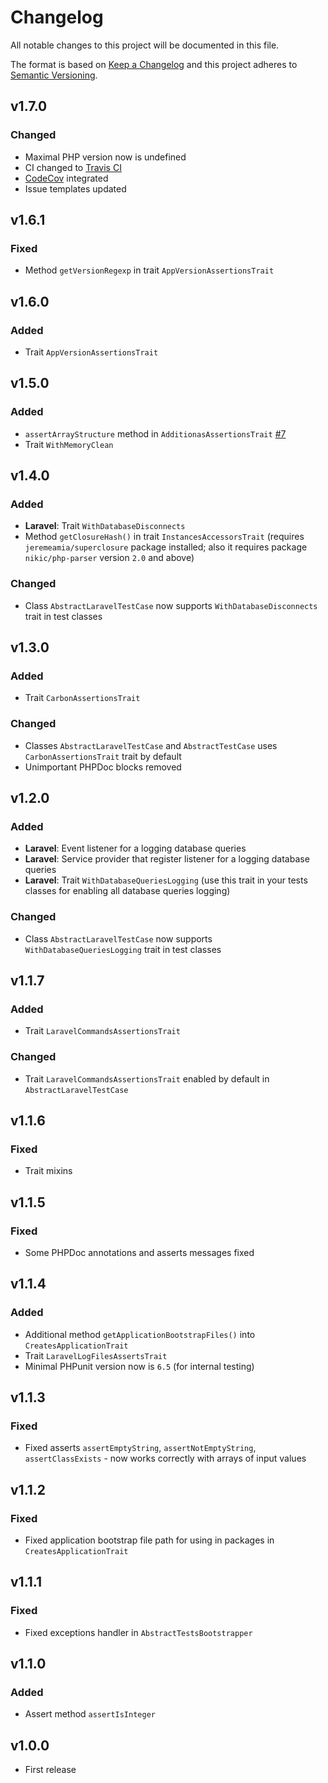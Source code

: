 # Changelog

All notable changes to this project will be documented in this file.

The format is based on [Keep a Changelog][keepachangelog] and this project adheres to [Semantic Versioning][semver].

## v1.7.0

### Changed

- Maximal PHP version now is undefined
- CI changed to [Travis CI][travis]
- [CodeCov][codecov] integrated
- Issue templates updated

[travis]:https://travis-ci.org/
[codecov]:https://codecov.io/

## v1.6.1

### Fixed

- Method `getVersionRegexp` in trait `AppVersionAssertionsTrait`

## v1.6.0

### Added

- Trait `AppVersionAssertionsTrait`

## v1.5.0

### Added

- `assertArrayStructure` method in `AdditionasAssertionsTrait` [#7]
- Trait `WithMemoryClean`

## v1.4.0

### Added

- **Laravel**: Trait `WithDatabaseDisconnects`
- Method `getClosureHash()` in trait `InstancesAccessorsTrait` (requires `jeremeamia/superclosure` package installed; also it requires package `nikic/php-parser` version `2.0` and above)

### Changed

- Class `AbstractLaravelTestCase` now supports `WithDatabaseDisconnects` trait in test classes

## v1.3.0

### Added

- Trait `CarbonAssertionsTrait`

### Changed

- Classes `AbstractLaravelTestCase` and `AbstractTestCase` uses `CarbonAssertionsTrait` trait by default
- Unimportant PHPDoc blocks removed

## v1.2.0

### Added

- **Laravel**: Event listener for a logging database queries
- **Laravel**: Service provider that register listener for a logging database queries
- **Laravel**: Trait `WithDatabaseQueriesLogging` (use this trait in your tests classes for enabling all database queries logging)

### Changed

- Class `AbstractLaravelTestCase` now supports `WithDatabaseQueriesLogging` trait in test classes

## v1.1.7

### Added

- Trait `LaravelCommandsAssertionsTrait`

### Changed

- Trait `LaravelCommandsAssertionsTrait` enabled by default in `AbstractLaravelTestCase`

## v1.1.6

### Fixed

- Trait mixins

## v1.1.5

### Fixed

- Some PHPDoc annotations and asserts messages fixed

## v1.1.4

### Added

- Additional method `getApplicationBootstrapFiles()` into `CreatesApplicationTrait`
- Trait `LaravelLogFilesAssertsTrait`
- Minimal PHPunit version now is `6.5` (for internal testing)

## v1.1.3

### Fixed

- Fixed asserts `assertEmptyString`, `assertNotEmptyString`, `assertClassExists` - now works correctly with arrays of input values

## v1.1.2

### Fixed

- Fixed application bootstrap file path for using in packages in `CreatesApplicationTrait`

## v1.1.1

### Fixed

- Fixed exceptions handler in `AbstractTestsBootstrapper`

## v1.1.0

### Added

- Assert method `assertIsInteger`

## v1.0.0

- First release

[#7]:https://github.com/avto-dev/dev-tools/issues/7
[keepachangelog]:https://keepachangelog.com/en/1.0.0/
[semver]:https://semver.org/spec/v2.0.0.html
